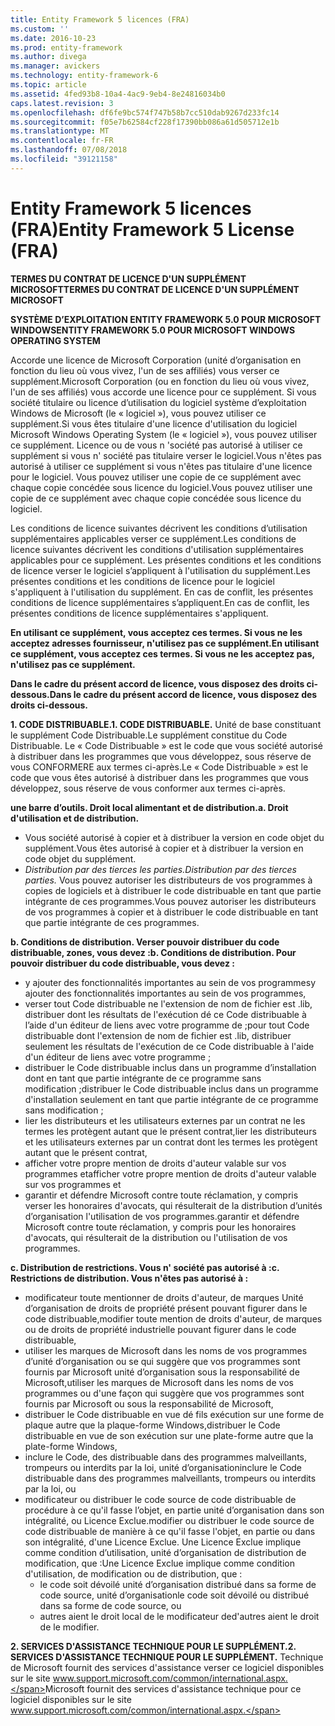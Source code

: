 ```yaml
---
title: Entity Framework 5 licences (FRA)
ms.custom: ''
ms.date: 2016-10-23
ms.prod: entity-framework
ms.author: divega
ms.manager: avickers
ms.technology: entity-framework-6
ms.topic: article
ms.assetid: 4fed93b8-10a4-4ac9-9eb4-8e24816034b0
caps.latest.revision: 3
ms.openlocfilehash: df6fe9bc574f747b58b7cc510dab9267d233fc14
ms.sourcegitcommit: f05e7b62584cf228f17390bb086a61d505712e1b
ms.translationtype: MT
ms.contentlocale: fr-FR
ms.lasthandoff: 07/08/2018
ms.locfileid: "39121158"
---
```

# <a name="entity-framework-5-license-fra"></a><span data-ttu-id="768eb-102">Entity Framework 5 licences (FRA)</span><span class="sxs-lookup"><span data-stu-id="768eb-102">Entity Framework 5 License (FRA)</span></span>
<span data-ttu-id="768eb-103">**TERMES DU CONTRAT DE LICENCE D'UN SUPPLÉMENT MICROSOFT**</span><span class="sxs-lookup"><span data-stu-id="768eb-103">**TERMES DU CONTRAT DE LICENCE D'UN SUPPLÉMENT MICROSOFT**</span></span>

<span data-ttu-id="768eb-104">**SYSTÈME D’EXPLOITATION ENTITY FRAMEWORK 5.0 POUR MICROSOFT WINDOWS**</span><span class="sxs-lookup"><span data-stu-id="768eb-104">**ENTITY FRAMEWORK 5.0 POUR MICROSOFT WINDOWS OPERATING SYSTEM**</span></span>

<span data-ttu-id="768eb-105">Accorde une licence de Microsoft Corporation (unité d’organisation en fonction du lieu où vous vivez, l'un de ses affiliés) vous verser ce supplément.</span><span class="sxs-lookup"><span data-stu-id="768eb-105">Microsoft Corporation (ou en fonction du lieu où vous vivez, l'un de ses affiliés) vous accorde une licence pour ce supplément.</span></span> <span data-ttu-id="768eb-106">Si vous société titulaire ou licence d’utilisation du logiciel système d’exploitation Windows de Microsoft (le « logiciel »), vous pouvez utiliser ce supplément.</span><span class="sxs-lookup"><span data-stu-id="768eb-106">Si vous êtes titulaire d'une licence d'utilisation du logiciel Microsoft Windows Operating System (le « logiciel »), vous pouvez utiliser ce supplément.</span></span> <span data-ttu-id="768eb-107">Licence ou de vous n 'société pas autorisé à utiliser ce supplément si vous n' société pas titulaire verser le logiciel.</span><span class="sxs-lookup"><span data-stu-id="768eb-107">Vous n'êtes pas autorisé à utiliser ce supplément si vous n'êtes pas titulaire d'une licence pour le logiciel.</span></span> <span data-ttu-id="768eb-108">Vous pouvez utiliser une copie de ce supplément avec chaque copie concédée sous licence du logiciel.</span><span class="sxs-lookup"><span data-stu-id="768eb-108">Vous pouvez utiliser une copie de ce supplément avec chaque copie concédée sous licence du logiciel.</span></span>

<span data-ttu-id="768eb-109">Les conditions de licence suivantes décrivent les conditions d’utilisation supplémentaires applicables verser ce supplément.</span><span class="sxs-lookup"><span data-stu-id="768eb-109">Les conditions de licence suivantes décrivent les conditions d'utilisation supplémentaires applicables pour ce supplément.</span></span> <span data-ttu-id="768eb-110">Les présentes conditions et les conditions de licence verser le logiciel s’appliquent à l'utilisation du supplément.</span><span class="sxs-lookup"><span data-stu-id="768eb-110">Les présentes conditions et les conditions de licence pour le logiciel s'appliquent à l'utilisation du supplément.</span></span> <span data-ttu-id="768eb-111">En cas de conflit, les présentes conditions de licence supplémentaires s’appliquent.</span><span class="sxs-lookup"><span data-stu-id="768eb-111">En cas de conflit, les présentes conditions de licence supplémentaires s'appliquent.</span></span>

<span data-ttu-id="768eb-112">**En utilisant ce supplément, vous acceptez ces termes. Si vous ne les acceptez adresses fournisseur, n'utilisez pas ce supplément.**</span><span class="sxs-lookup"><span data-stu-id="768eb-112">**En utilisant ce supplément, vous acceptez ces termes. Si vous ne les acceptez pas, n'utilisez pas ce supplément.**</span></span>

<span data-ttu-id="768eb-113">**Dans le cadre du présent accord de licence, vous disposez des droits ci-dessous.**</span><span class="sxs-lookup"><span data-stu-id="768eb-113">**Dans le cadre du présent accord de licence, vous disposez des droits ci-dessous.**</span></span>

<span data-ttu-id="768eb-114">**1. CODE DISTRIBUABLE.**</span><span class="sxs-lookup"><span data-stu-id="768eb-114">**1. CODE DISTRIBUABLE.**</span></span> <span data-ttu-id="768eb-115">Unité de base constituant le supplément Code Distribuable.</span><span class="sxs-lookup"><span data-stu-id="768eb-115">Le supplément constitue du Code Distribuable.</span></span> <span data-ttu-id="768eb-116">Le « Code Distribuable » est le code que vous société autorisé à distribuer dans les programmes que vous développez, sous réserve de vous CONFORMERE aux termes ci-après.</span><span class="sxs-lookup"><span data-stu-id="768eb-116">Le « Code Distribuable » est le code que vous êtes autorisé à distribuer dans les programmes que vous développez, sous réserve de vous conformer aux termes ci-après.</span></span>

<span data-ttu-id="768eb-117">**une barre d’outils. Droit local alimentant et de distribution.**</span><span class="sxs-lookup"><span data-stu-id="768eb-117">**a. Droit d'utilisation et de distribution.**</span></span>

-   <span data-ttu-id="768eb-118">Vous société autorisé à copier et à distribuer la version en code objet du supplément.</span><span class="sxs-lookup"><span data-stu-id="768eb-118">Vous êtes autorisé à copier et à distribuer la version en code objet du supplément.</span></span>
-   <span data-ttu-id="768eb-119">*Distribution par des tierces les parties.*</span><span class="sxs-lookup"><span data-stu-id="768eb-119">*Distribution par des tierces parties.*</span></span> <span data-ttu-id="768eb-120">Vous pouvez autoriser les distributeurs de vos programmes à copies de logiciels et à distribuer le code distribuable en tant que partie intégrante de ces programmes.</span><span class="sxs-lookup"><span data-stu-id="768eb-120">Vous pouvez autoriser les distributeurs de vos programmes à copier et à distribuer le code distribuable en tant que partie intégrante de ces programmes.</span></span>

<span data-ttu-id="768eb-121">**b. Conditions de distribution. Verser pouvoir distribuer du code distribuable, zones, vous devez :**</span><span class="sxs-lookup"><span data-stu-id="768eb-121">**b. Conditions de distribution. Pour pouvoir distribuer du code distribuable, vous devez :**</span></span>

-   <span data-ttu-id="768eb-122">y ajouter des fonctionnalités importantes au sein de vos programmes</span><span class="sxs-lookup"><span data-stu-id="768eb-122">y ajouter des fonctionnalités importantes au sein de vos programmes,</span></span>
-   <span data-ttu-id="768eb-123">verser tout Code distribuable ne l'extension de nom de fichier est .lib, distribuer dont les résultats de l'exécution dé ce Code distribuable à l’aide d'un éditeur de liens avec votre programme de ;</span><span class="sxs-lookup"><span data-stu-id="768eb-123">pour tout Code distribuable dont l'extension de nom de fichier est .lib, distribuer seulement les résultats de l'exécution de ce Code distribuable à l'aide d'un éditeur de liens avec votre programme ;</span></span>
-   <span data-ttu-id="768eb-124">distribuer le Code distribuable inclus dans un programme d’installation dont en tant que partie intégrante de ce programme sans modification ;</span><span class="sxs-lookup"><span data-stu-id="768eb-124">distribuer le Code distribuable inclus dans un programme d'installation seulement en tant que partie intégrante de ce programme sans modification ;</span></span>
-   <span data-ttu-id="768eb-125">lier les distributeurs et les utilisateurs externes par un contrat ne les termes les protègent autant que le présent contrat,</span><span class="sxs-lookup"><span data-stu-id="768eb-125">lier les distributeurs et les utilisateurs externes par un contrat dont les termes les protègent autant que le présent contrat,</span></span>
-   <span data-ttu-id="768eb-126">afficher votre propre mention de droits d'auteur valable sur vos programmes et</span><span class="sxs-lookup"><span data-stu-id="768eb-126">afficher votre propre mention de droits d'auteur valable sur vos programmes et</span></span>
-   <span data-ttu-id="768eb-127">garantir et défendre Microsoft contre toute réclamation, y compris verser les honoraires d'avocats, qui résulterait de la distribution d’unités d’organisation l'utilisation de vos programmes.</span><span class="sxs-lookup"><span data-stu-id="768eb-127">garantir et défendre Microsoft contre toute réclamation, y compris pour les honoraires d'avocats, qui résulterait de la distribution ou l'utilisation de vos programmes.</span></span>

<span data-ttu-id="768eb-128">**c. Distribution de restrictions. Vous n' société pas autorisé à :**</span><span class="sxs-lookup"><span data-stu-id="768eb-128">**c. Restrictions de distribution. Vous n'êtes pas autorisé à :**</span></span>

-   <span data-ttu-id="768eb-129">modificateur toute mentionner de droits d'auteur, de marques Unité d’organisation de droits de propriété présent pouvant figurer dans le code distribuable,</span><span class="sxs-lookup"><span data-stu-id="768eb-129">modifier toute mention de droits d'auteur, de marques ou de droits de propriété industrielle pouvant figurer dans le code distribuable,</span></span>
-   <span data-ttu-id="768eb-130">utiliser les marques de Microsoft dans les noms de vos programmes d’unité d’organisation ou se qui suggère que vos programmes sont fournis par Microsoft unité d’organisation sous la responsabilité de Microsoft,</span><span class="sxs-lookup"><span data-stu-id="768eb-130">utiliser les marques de Microsoft dans les noms de vos programmes ou d'une façon qui suggère que vos programmes sont fournis par Microsoft ou sous la responsabilité de Microsoft,</span></span>
-   <span data-ttu-id="768eb-131">distribuer le Code distribuable en vue dé fils exécution sur une forme de plaque autre que la plaque-forme Windows,</span><span class="sxs-lookup"><span data-stu-id="768eb-131">distribuer le Code distribuable en vue de son exécution sur une plate-forme autre que la plate-forme Windows,</span></span>
-   <span data-ttu-id="768eb-132">inclure le Code, des distribuable dans des programmes malveillants, trompeurs ou interdits par la loi, unité d’organisation</span><span class="sxs-lookup"><span data-stu-id="768eb-132">inclure le Code distribuable dans des programmes malveillants, trompeurs ou interdits par la loi, ou</span></span>
-   <span data-ttu-id="768eb-133">modificateur ou distribuer le code source de code distribuable de procédure à ce qu'il fasse l’objet, en partie unité d’organisation dans son intégralité, ou Licence Exclue.</span><span class="sxs-lookup"><span data-stu-id="768eb-133">modifier ou distribuer le code source de code distribuable de manière à ce qu'il fasse l'objet, en partie ou dans son intégralité, d'une Licence Exclue.</span></span> <span data-ttu-id="768eb-134">Une Licence Exclue implique comme condition d’utilisation, unité d’organisation de distribution de modification, que :</span><span class="sxs-lookup"><span data-stu-id="768eb-134">Une Licence Exclue implique comme condition d'utilisation, de modification ou de distribution, que :</span></span>
    -   <span data-ttu-id="768eb-135">le code soit dévoilé unité d’organisation distribué dans sa forme de code source, unité d’organisation</span><span class="sxs-lookup"><span data-stu-id="768eb-135">le code soit dévoilé ou distribué dans sa forme de code source, ou</span></span>
    -   <span data-ttu-id="768eb-136">autres aient le droit local de le modificateur de</span><span class="sxs-lookup"><span data-stu-id="768eb-136">d'autres aient le droit de le modifier.</span></span>

<span data-ttu-id="768eb-137">**2. SERVICES D'ASSISTANCE TECHNIQUE POUR LE SUPPLÉMENT.**</span><span class="sxs-lookup"><span data-stu-id="768eb-137">**2. SERVICES D'ASSISTANCE TECHNIQUE POUR LE SUPPLÉMENT.**</span></span> <span data-ttu-id="768eb-138">Technique de Microsoft fournit des services d'assistance verser ce logiciel disponibles sur le site www.support.microsoft.com/common/international.aspx.</span><span class="sxs-lookup"><span data-stu-id="768eb-138">Microsoft fournit des services d'assistance technique pour ce logiciel disponibles sur le site www.support.microsoft.com/common/international.aspx.</span></span>
